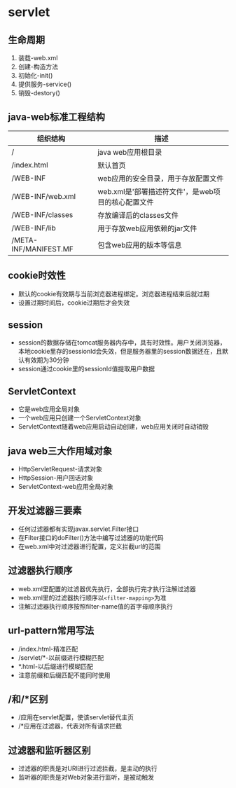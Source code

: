 # servlet

## 生命周期

1. 装载-web.xml
2. 创建-构造方法
3. 初始化-init()
4. 提供服务-service()
5. 销毁-destory()

## java-web标准工程结构

|  组织结构  | 描述   |
|----|----|
| /   |  java web应用根目录  |
|  /index.html  |  默认首页  |
|   /WEB-INF |  web应用的安全目录，用于存放配置文件  |
|  /WEB-INF/web.xml  |  web.xml是'部署描述符文件'，是web项目的核心配置文件  |
|  /WEB-INF/classes  |  存放编译后的classes文件  |
|  /WEB-INF/lib  | 用于存放web应用依赖的jar文件   |
| /META-INF/MANIFEST.MF  |   包含web应用的版本等信息 |

## cookie时效性

* 默认的cookie有效期与当前浏览器进程绑定。浏览器进程结束后就过期
* 设置过期时间后，cookie过期后才会失效

## session

* session的数据存储在tomcat服务器内存中，具有时效性。用户关闭浏览器，本地cookie里存的sessionId会失效，但是服务器里的session数据还在，且默认有效期为30分钟
* session通过cookie里的sessionId值提取用户数据

## ServletContext

* 它是web应用全局对象
* 一个web应用只创建一个ServletContext对象
* ServletContext随着web应用启动自动创建，web应用关闭时自动销毁

## java web三大作用域对象

* HttpServletRequest-请求对象
* HttpSession-用户回话对象
* ServletContext-web应用全局对象

## 开发过滤器三要素

* 任何过滤器都有实现javax.servlet.Filter接口
* 在Filter接口的doFilter()方法中编写过滤器的功能代码
* 在web.xml中对过滤器进行配置，定义拦截url的范围

## 过滤器执行顺序

* web.xml里配置的过滤器优先执行，全部执行完才执行注解过滤器
* web.xml里的过滤器执行顺序以`<filter-mapping>`为准
* 注解过滤器执行顺序按照filter-name值的首字母顺序执行

## url-pattern常用写法

* /index.html-精准匹配
* /servlet/*-以前缀进行模糊匹配
* *.html-以后缀进行模糊匹配
* 注意前缀和后缀匹配不能同时使用

## /和/*区别

* /应用在servlet配置，使该servlet替代主页
* /*应用在过滤器，代表对所有请求拦截

## 过滤器和监听器区别

* 过滤器的职责是对URI进行过滤拦截，是主动的执行
* 监听器的职责是对Web对象进行监听，是被动触发
